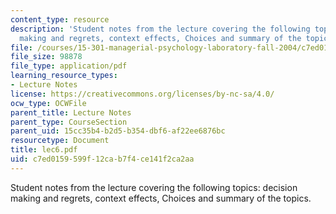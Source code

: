 ```yaml
---
content_type: resource
description: 'Student notes from the lecture covering the following topics: decision
  making and regrets, context effects, Choices and summary of the topics.'
file: /courses/15-301-managerial-psychology-laboratory-fall-2004/c7ed0159599f12cab7f4ce141f2ca2aa_lec6.pdf
file_size: 98878
file_type: application/pdf
learning_resource_types:
- Lecture Notes
license: https://creativecommons.org/licenses/by-nc-sa/4.0/
ocw_type: OCWFile
parent_title: Lecture Notes
parent_type: CourseSection
parent_uid: 15cc35b4-b2d5-b354-dbf6-af22ee6876bc
resourcetype: Document
title: lec6.pdf
uid: c7ed0159-599f-12ca-b7f4-ce141f2ca2aa
---
```

Student notes from the lecture covering the following topics: decision making and regrets, context effects, Choices and summary of the topics.